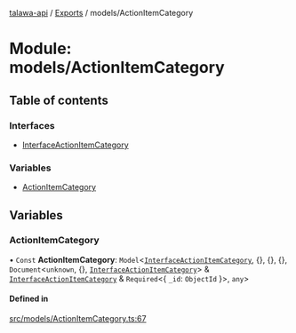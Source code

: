 [talawa-api](../README.md) / [Exports](../modules.md) / models/ActionItemCategory

# Module: models/ActionItemCategory

## Table of contents

### Interfaces

- [InterfaceActionItemCategory](../interfaces/models_ActionItemCategory.InterfaceActionItemCategory.md)

### Variables

- [ActionItemCategory](models_ActionItemCategory.md#actionitemcategory)

## Variables

### ActionItemCategory

• `Const` **ActionItemCategory**: `Model`\<[`InterfaceActionItemCategory`](../interfaces/models_ActionItemCategory.InterfaceActionItemCategory.md), \{\}, \{\}, \{\}, `Document`\<`unknown`, \{\}, [`InterfaceActionItemCategory`](../interfaces/models_ActionItemCategory.InterfaceActionItemCategory.md)\> & [`InterfaceActionItemCategory`](../interfaces/models_ActionItemCategory.InterfaceActionItemCategory.md) & `Required`\<\{ `_id`: `ObjectId`  \}\>, `any`\>

#### Defined in

[src/models/ActionItemCategory.ts:67](https://github.com/PalisadoesFoundation/talawa-api/blob/9fa6a1c/src/models/ActionItemCategory.ts#L67)
